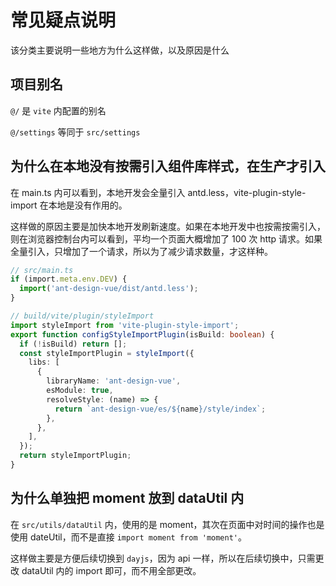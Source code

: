 # 常见疑点说明

该分类主要说明一些地方为什么这样做，以及原因是什么

## 项目别名

`@/` 是 `vite` 内配置的别名

`@/settings` 等同于 `src/settings`


## 为什么在本地没有按需引入组件库样式，在生产才引入

在 main.ts 内可以看到，本地开发会全量引入 antd.less，vite-plugin-style-import 在本地是没有作用的。

这样做的原因主要是加快本地开发刷新速度。如果在本地开发中也按需按需引入，则在浏览器控制台内可以看到，平均一个页面大概增加了 100 次 http 请求。如果全量引入，只增加了一个请求，所以为了减少请求数量，才这样种。

```ts
// src/main.ts
if (import.meta.env.DEV) {
  import('ant-design-vue/dist/antd.less');
}

// build/vite/plugin/styleImport
import styleImport from 'vite-plugin-style-import';
export function configStyleImportPlugin(isBuild: boolean) {
  if (!isBuild) return [];
  const styleImportPlugin = styleImport({
    libs: [
      {
        libraryName: 'ant-design-vue',
        esModule: true,
        resolveStyle: (name) => {
          return `ant-design-vue/es/${name}/style/index`;
        },
      },
    ],
  });
  return styleImportPlugin;
}
```

## 为什么单独把 moment 放到 dataUtil 内

在 `src/utils/dataUtil` 内，使用的是 moment，其次在页面中对时间的操作也是使用 dateUtil，而不是直接 `import moment from 'moment'`。

这样做主要是方便后续切换到 `dayjs`，因为 api 一样，所以在后续切换中，只需更改 dataUtil 内的 import 即可，而不用全部更改。
